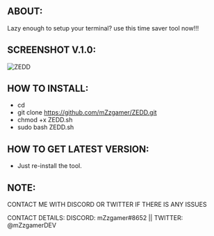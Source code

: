 ## ABOUT:
Lazy enough to setup your terminal? use this time saver tool now!!!
## SCREENSHOT V.1.0:
![ZEDD](https://user-images.githubusercontent.com/66206932/84722852-dfdb1c00-af73-11ea-9c66-fe83df0d157b.png)
## HOW TO INSTALL:
- cd
- git clone https://github.com/mZzgamer/ZEDD.git
- chmod +x ZEDD.sh
- sudo bash ZEDD.sh
## HOW TO GET LATEST VERSION:
- Just re-install the tool.
## NOTE:
CONTACT ME WITH DISCORD OR TWITTER IF THERE IS ANY ISSUES

CONTACT DETAILS:
DISCORD: mZzgamer#8652 ||
TWITTER: @mZzgamerDEV
